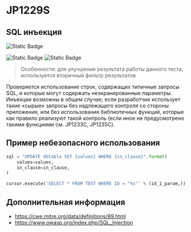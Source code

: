 # JP1229S
## SQL инъекция

![Static Badge](https://img.shields.io/badge/%D0%A1%D1%82%D0%B5%D0%BF%D0%B5%D0%BD%D1%8C%20%D0%BA%D1%80%D0%B8%D1%82%D0%B8%D1%87%D0%BD%D0%BE%D1%81%D1%82%D0%B8-%D1%81%D1%80%D0%B5%D0%B4%D0%BD%D1%8F%D1%8F-orange?style=for-the-badge)

![Static Badge](https://img.shields.io/badge/%D0%94%D0%BE%D1%81%D1%82%D0%BE%D0%B2%D0%B5%D1%80%D0%BD%D0%BE%D1%81%D1%82%D1%8C%20%D0%BE%D0%BF%D1%80%D0%B5%D0%B4%D0%B5%D0%BB%D0%B5%D0%BD%D0%B8%D1%8F-%D0%BD%D0%B8%D0%B7%D0%BA%D0%B0%D1%8F-mediumblue?style=for-the-badge)
![Static Badge](https://img.shields.io/badge/%D0%94%D0%BE%D1%81%D1%82%D0%BE%D0%B2%D0%B5%D1%80%D0%BD%D0%BE%D1%81%D1%82%D1%8C%20%D0%BE%D0%BF%D1%80%D0%B5%D0%B4%D0%B5%D0%BB%D0%B5%D0%BD%D0%B8%D1%8F-%D1%81%D1%80%D0%B5%D0%B4%D0%BD%D1%8F%D1%8F-orange?style=for-the-badge)

> Особенности: для улучшения результата работы данного теста, используется вторичный фильтр результатов

Проверяется использование строк, содержащих типичные запросы SQL, и которые могут содержать неэкранированные параметры. Инъекции возможны в общем случае, если разработчик использует такие «сырые» запросы без надлежащего контроля со стороны приложения, или без использования библиотечных функций, которые как правило реализуют такой контроль (если иное не предусмотрено такими функциями см. JP1233C, JP1235C).

## Пример небезопасного использования

```python linenums="1"
sql = "UPDATE dbtable SET {values} WHERE {in_clause}".format(
    values=values,
    in_clause=in_clause,
)

cursor.execute('SELECT * FROM TEST WHERE ID = "%s"' % (id_1_param,))
```

## Дополнительная информация

* <https://cwe.mitre.org/data/definitions/89.html>
* <https://www.owasp.org/index.php/SQL_Injection>
